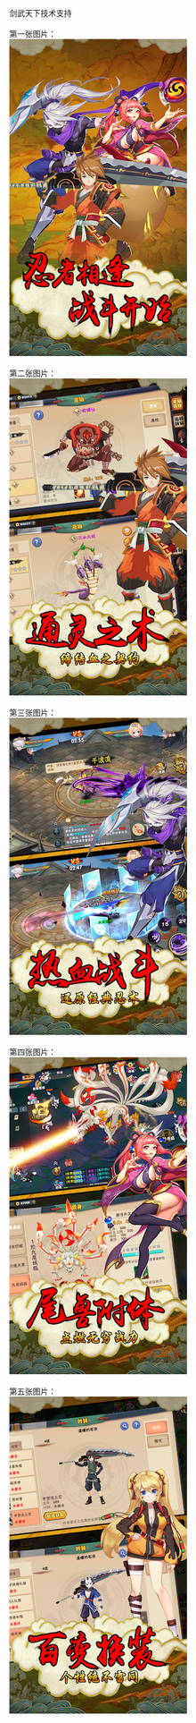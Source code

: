 剑武天下技术支持</br></br>
第一张图片：</br>
![](https://github.com/chunkangn/chunkangn/blob/jwtx/1.png?raw=true)</br></br>
第二张图片：</br>
![](https://github.com/chunkangn/chunkangn/blob/jwtx/2.png?raw=true)</br></br>
第三张图片：</br>
![](https://github.com/chunkangn/chunkangn/blob/jwtx/3.png?raw=true)</br></br>
第四张图片：</br>
![](https://github.com/chunkangn/chunkangn/blob/jwtx/4.png?raw=true)</br></br>
第五张图片：</br>
![](https://github.com/chunkangn/chunkangn/blob/jwtx/5.png?raw=true)</br></br>
